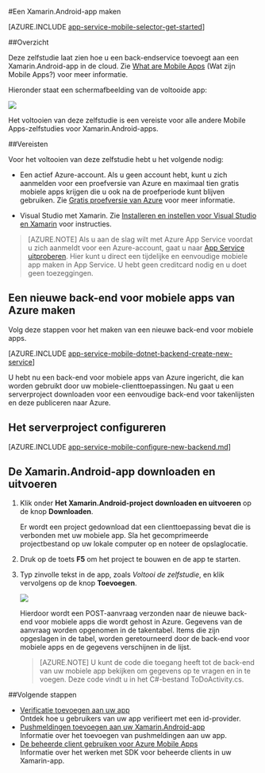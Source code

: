 <properties
    pageTitle="Aan de slag met Azure Mobile Apps voor Xamarin.Android-apps"
    description="Volg deze zelfstudie om aan de slag te gaan met Azure Mobile Apps voor Xamarin.Android-ontwikkeling"
    services="app-service\mobile"
    documentationCenter="xamarin"
    authors="ggailey777"
    manager="erikre"
    editor="" />

<tags
    ms.service="app-service-mobile"
    ms.workload="mobile"
    ms.tgt_pltfrm="mobile-xamarin-android"
    ms.devlang="dotnet"
    ms.topic="hero-article"
    ms.date="05/03/2016"
    ms.author="glenga" />

#Een Xamarin.Android-app maken

[AZURE.INCLUDE [app-service-mobile-selector-get-started](../../includes/app-service-mobile-selector-get-started.md)]

##Overzicht

Deze zelfstudie laat zien hoe u een back-endservice toevoegt aan een Xamarin.Android-app in de cloud. Zie [What are Mobile Apps](app-service-mobile-value-prop.md) (Wat zijn Mobile Apps?) voor meer informatie.

Hieronder staat een schermafbeelding van de voltooide app:

![][0]

Het voltooien van deze zelfstudie is een vereiste voor alle andere Mobile Apps-zelfstudies voor Xamarin.Android-apps.

##Vereisten

Voor het voltooien van deze zelfstudie hebt u het volgende nodig:

* Een actief Azure-account. Als u geen account hebt, kunt u zich aanmelden voor een proefversie van Azure en maximaal tien gratis mobiele apps krijgen die u ook na de proefperiode kunt blijven gebruiken. Zie [Gratis proefversie van Azure](https://azure.microsoft.com/pricing/free-trial/) voor meer informatie.

* Visual Studio met Xamarin. Zie [Installeren en instellen voor Visual Studio en Xamarin](https://msdn.microsoft.com/library/mt613162.aspx) voor instructies.  
 
>[AZURE.NOTE] Als u aan de slag wilt met Azure App Service voordat u zich aanmeldt voor een Azure-account, gaat u naar [App Service uitproberen](https://tryappservice.azure.com/?appServiceName=mobile). Hier kunt u direct een tijdelijke en eenvoudige mobiele app maken in App Service. U hebt geen creditcard nodig en u doet geen toezeggingen.

## Een nieuwe back-end voor mobiele apps van Azure maken

Volg deze stappen voor het maken van een nieuwe back-end voor mobiele apps.

[AZURE.INCLUDE [app-service-mobile-dotnet-backend-create-new-service](../../includes/app-service-mobile-dotnet-backend-create-new-service.md)]

U hebt nu een back-end voor mobiele apps van Azure ingericht, die kan worden gebruikt door uw mobiele-clienttoepassingen. Nu gaat u een serverproject downloaden voor een eenvoudige back-end voor takenlijsten en deze publiceren naar Azure.

## Het serverproject configureren

[AZURE.INCLUDE [app-service-mobile-configure-new-backend.md](../../includes/app-service-mobile-configure-new-backend.md)]

## De Xamarin.Android-app downloaden en uitvoeren

1. Klik onder **Het Xamarin.Android-project downloaden en uitvoeren** op de knop **Downloaden**.

    Er wordt een project gedownload dat een clienttoepassing bevat die is verbonden met uw mobiele app. Sla het gecomprimeerde projectbestand op uw lokale computer op en noteer de opslaglocatie.

2. Druk op de toets **F5** om het project te bouwen en de app te starten.

3. Typ zinvolle tekst in de app, zoals _Voltooi de zelfstudie_, en klik vervolgens op de knop **Toevoegen**.

    ![][10]

    Hierdoor wordt een POST-aanvraag verzonden naar de nieuwe back-end voor mobiele apps die wordt gehost in Azure. Gegevens van de aanvraag worden opgenomen in de takentabel. Items die zijn opgeslagen in de tabel, worden geretourneerd door de back-end voor mobiele apps en de gegevens verschijnen in de lijst.

    > [AZURE.NOTE] U kunt de code die toegang heeft tot de back-end van uw mobiele app bekijken om gegevens op te vragen en in te voegen. Deze code vindt u in het C#-bestand ToDoActivity.cs.

##Volgende stappen

* [Verificatie toevoegen aan uw app ](app-service-mobile-xamarin-android-get-started-users.md)  
Ontdek hoe u gebruikers van uw app verifieert met een id-provider.
* [Pushmeldingen toevoegen aan uw Xamarin.Android-app](app-service-mobile-xamarin-android-get-started-push.md)  
Informatie over het toevoegen van pushmeldingen aan uw app.
* [De beheerde client gebruiken voor Azure Mobile Apps](app-service-mobile-dotnet-how-to-use-client-library.md)  
Informatie over het werken met SDK voor beheerde clients in uw Xamarin-app. 


<!-- Images. -->
[0]: ./media/app-service-mobile-xamarin-android-get-started/mobile-quickstart-completed-android.png
[6]: ./media/app-service-mobile-xamarin-android-get-started/mobile-portal-quickstart-xamarin.png
[8]: ./media/app-service-mobile-xamarin-android-get-started/mobile-xamarin-project-android-vs.png
[9]: ./media/app-service-mobile-xamarin-android-get-started/mobile-xamarin-project-android-xs.png
[10]: ./media/app-service-mobile-xamarin-android-get-started/mobile-quickstart-startup-android.png

<!-- URLs. -->
[Azure Portal]: https://azure.portal.com/
[Visual Studio]: https://go.microsoft.com/fwLink/p/?LinkID=534203



<!--HONumber=Jun16_HO2-->


